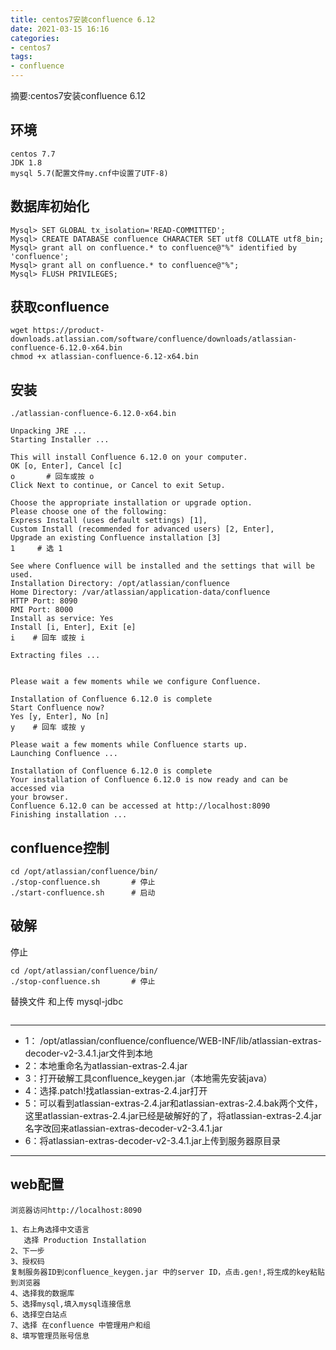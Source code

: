 ```yaml
---
title: centos7安装confluence 6.12
date: 2021-03-15 16:16
categories:
- centos7
tags:
- confluence
---
```

  
  
摘要:centos7安装confluence 6.12
<!-- more -->


## 环境
```
centos 7.7
JDK 1.8
mysql 5.7(配置文件my.cnf中设置了UTF-8)
```

## 数据库初始化
```
Mysql> SET GLOBAL tx_isolation='READ-COMMITTED';
Mysql> CREATE DATABASE confluence CHARACTER SET utf8 COLLATE utf8_bin;
Mysql> grant all on confluence.* to confluence@"%" identified by 'confluence';
Mysql> grant all on confluence.* to confluence@"%";
Mysql> FLUSH PRIVILEGES;
```

## 获取confluence
```
wget https://product-downloads.atlassian.com/software/confluence/downloads/atlassian-confluence-6.12.0-x64.bin
chmod +x atlassian-confluence-6.12-x64.bin
```

## 安装
```
./atlassian-confluence-6.12.0-x64.bin
```

```
Unpacking JRE ...
Starting Installer ...

This will install Confluence 6.12.0 on your computer.
OK [o, Enter], Cancel [c]
o       # 回车或按 o
Click Next to continue, or Cancel to exit Setup.

Choose the appropriate installation or upgrade option.
Please choose one of the following:
Express Install (uses default settings) [1], 
Custom Install (recommended for advanced users) [2, Enter], 
Upgrade an existing Confluence installation [3]
1     # 选 1

See where Confluence will be installed and the settings that will be used.
Installation Directory: /opt/atlassian/confluence 
Home Directory: /var/atlassian/application-data/confluence 
HTTP Port: 8090 
RMI Port: 8000 
Install as service: Yes 
Install [i, Enter], Exit [e]
i    # 回车 或按 i

Extracting files ...


Please wait a few moments while we configure Confluence.

Installation of Confluence 6.12.0 is complete
Start Confluence now?
Yes [y, Enter], No [n]
y    # 回车 或按 y

Please wait a few moments while Confluence starts up.
Launching Confluence ...

Installation of Confluence 6.12.0 is complete
Your installation of Confluence 6.12.0 is now ready and can be accessed via
your browser.
Confluence 6.12.0 can be accessed at http://localhost:8090
Finishing installation ...
```

## confluence控制
```
cd /opt/atlassian/confluence/bin/
./stop-confluence.sh       # 停止
./start-confluence.sh      # 启动
```

## 破解

停止
```
cd /opt/atlassian/confluence/bin/
./stop-confluence.sh       # 停止
```
替换文件 和上传 mysql-jdbc
```

```

<hr>

- 1： /opt/atlassian/confluence/confluence/WEB-INF/lib/atlassian-extras-decoder-v2-3.4.1.jar文件到本地
- 2：本地重命名为atlassian-extras-2.4.jar
- 3：打开破解工具confluence_keygen.jar（本地需先安装java）
- 4：选择.patch!找atlassian-extras-2.4.jar打开
- 5：可以看到atlassian-extras-2.4.jar和atlassian-extras-2.4.bak两个文件，这里atlassian-extras-2.4.jar已经是破解好的了，将atlassian-extras-2.4.jar名字改回来atlassian-extras-decoder-v2-3.4.1.jar
- 6：将atlassian-extras-decoder-v2-3.4.1.jar上传到服务器原目录
-----
## web配置
```
浏览器访问http://localhost:8090

1、右上角选择中文语言
   选择 Production Installation
2、下一步
3、授权码
复制服务器ID到confluence_keygen.jar 中的server ID，点击.gen!,将生成的key粘贴到浏览器
4、选择我的数据库
5、选择mysql,填入mysql连接信息
6、选择空白站点
7、选择 在confluence 中管理用户和组
8、填写管理员账号信息

```



